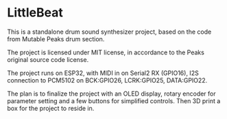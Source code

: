 # LittleBeat

This is a standalone drum sound synthesizer project, based on the code from Mutable Peaks drum section.

The project is licensed under MIT license, in accordance to the Peaks original source code license.

The project runs on ESP32, with MIDI in on Serial2 RX (GPIO16), I2S connection to PCM5102 on BCK:GPIO26, LCRK:GPIO25, DATA:GPIO22.

The plan is to finalize the project with an OLED display, rotary encoder for parameter setting and a few buttons for simplified controls. Then 3D print a box for the project to reside in.
